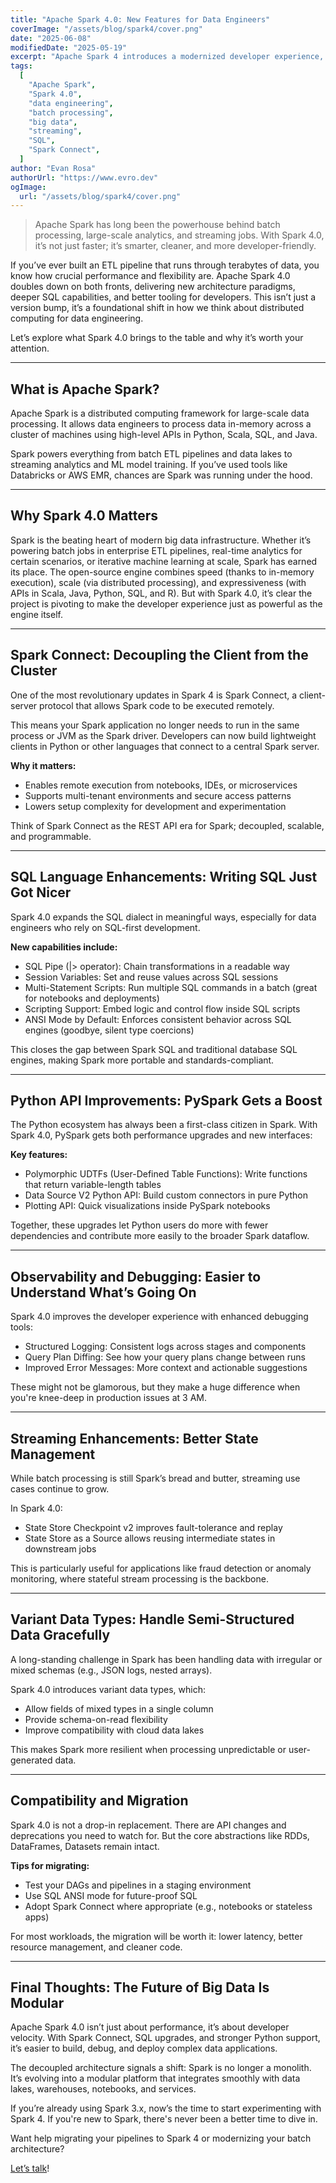 ```yaml
---
title: "Apache Spark 4.0: New Features for Data Engineers"
coverImage: "/assets/blog/spark4/cover.png"
date: "2025-06-08"
modifiedDate: "2025-05-19"
excerpt: "Apache Spark 4 introduces a modernized developer experience, SQL language upgrades, observability improvements, and Spark Connect, a lightweight client-server model that makes Spark more flexible than ever."
tags:
  [
    "Apache Spark",
    "Spark 4.0",
    "data engineering",
    "batch processing",
    "big data",
    "streaming",
    "SQL",
    "Spark Connect",
  ]
author: "Evan Rosa"
authorUrl: "https://www.evro.dev"
ogImage:
  url: "/assets/blog/spark4/cover.png"
---
```


> Apache Spark has long been the powerhouse behind batch processing, large-scale analytics, and streaming jobs. With Spark 4.0, it’s not just faster; it’s smarter, cleaner, and more developer-friendly.

If you’ve ever built an ETL pipeline that runs through terabytes of data, you know how crucial performance and flexibility are. Apache Spark 4.0 doubles down on both fronts, delivering new architecture paradigms, deeper SQL capabilities, and better tooling for developers. This isn’t just a version bump, it’s a foundational shift in how we think about distributed computing for data engineering.

Let’s explore what Spark 4.0 brings to the table and why it’s worth your attention.

---

## What is Apache Spark?

Apache Spark is a distributed computing framework for large-scale data processing. It allows data engineers to process data in-memory across a cluster of machines using high-level APIs in Python, Scala, SQL, and Java.

Spark powers everything from batch ETL pipelines and data lakes to streaming analytics and ML model training. If you’ve used tools like Databricks or AWS EMR, chances are Spark was running under the hood.

---

## Why Spark 4.0 Matters

Spark is the beating heart of modern big data infrastructure. Whether it’s powering batch jobs in enterprise ETL pipelines, real-time analytics for certain scenarios, or iterative machine learning at scale, Spark has earned its place.
The open-source engine combines speed (thanks to in-memory execution), scale (via distributed processing), and expressiveness (with APIs in Scala, Java, Python, SQL, and R). But with Spark 4.0, it’s clear the project is pivoting to make the developer experience just as powerful as the engine itself.

---

## Spark Connect: Decoupling the Client from the Cluster

One of the most revolutionary updates in Spark 4 is Spark Connect, a client-server protocol that allows Spark code to be executed remotely.

This means your Spark application no longer needs to run in the same process or JVM as the Spark driver. Developers can now build lightweight clients in Python or other languages that connect to a central Spark server.

**Why it matters:**

- Enables remote execution from notebooks, IDEs, or microservices
- Supports multi-tenant environments and secure access patterns
- Lowers setup complexity for development and experimentation

Think of Spark Connect as the REST API era for Spark; decoupled, scalable, and programmable.

---

## SQL Language Enhancements: Writing SQL Just Got Nicer

Spark 4.0 expands the SQL dialect in meaningful ways, especially for data engineers who rely on SQL-first development.

**New capabilities include:**

- SQL Pipe (|> operator): Chain transformations in a readable way
- Session Variables: Set and reuse values across SQL sessions
- Multi-Statement Scripts: Run multiple SQL commands in a batch (great for notebooks and deployments)
- Scripting Support: Embed logic and control flow inside SQL scripts
- ANSI Mode by Default: Enforces consistent behavior across SQL engines (goodbye, silent type coercions)

This closes the gap between Spark SQL and traditional database SQL engines, making Spark more portable and standards-compliant.

---

## Python API Improvements: PySpark Gets a Boost

The Python ecosystem has always been a first-class citizen in Spark. With Spark 4.0, PySpark gets both performance upgrades and new interfaces:

**Key features:**

- Polymorphic UDTFs (User-Defined Table Functions): Write functions that return variable-length tables
- Data Source V2 Python API: Build custom connectors in pure Python
- Plotting API: Quick visualizations inside PySpark notebooks

Together, these upgrades let Python users do more with fewer dependencies and contribute more easily to the broader Spark dataflow.

---

## Observability and Debugging: Easier to Understand What’s Going On

Spark 4.0 improves the developer experience with enhanced debugging tools:

- Structured Logging: Consistent logs across stages and components
- Query Plan Diffing: See how your query plans change between runs
- Improved Error Messages: More context and actionable suggestions

These might not be glamorous, but they make a huge difference when you're knee-deep in production issues at 3 AM.

---

## Streaming Enhancements: Better State Management

While batch processing is still Spark’s bread and butter, streaming use cases continue to grow.

In Spark 4.0:

- State Store Checkpoint v2 improves fault-tolerance and replay
- State Store as a Source allows reusing intermediate states in downstream jobs

This is particularly useful for applications like fraud detection or anomaly monitoring, where stateful stream processing is the backbone.

---

## Variant Data Types: Handle Semi-Structured Data Gracefully

A long-standing challenge in Spark has been handling data with irregular or mixed schemas (e.g., JSON logs, nested arrays).

Spark 4.0 introduces variant data types, which:

- Allow fields of mixed types in a single column
- Provide schema-on-read flexibility
- Improve compatibility with cloud data lakes

This makes Spark more resilient when processing unpredictable or user-generated data.

---

## Compatibility and Migration

Spark 4.0 is not a drop-in replacement. There are API changes and deprecations you need to watch for. But the core abstractions like RDDs, DataFrames, Datasets remain intact.

**Tips for migrating:**

- Test your DAGs and pipelines in a staging environment
- Use SQL ANSI mode for future-proof SQL
- Adopt Spark Connect where appropriate (e.g., notebooks or stateless apps)

For most workloads, the migration will be worth it: lower latency, better resource management, and cleaner code.

---

## Final Thoughts: The Future of Big Data Is Modular

Apache Spark 4.0 isn’t just about performance, it’s about developer velocity. With Spark Connect, SQL upgrades, and stronger Python support, it’s easier to build, debug, and deploy complex data applications.

The decoupled architecture signals a shift: Spark is no longer a monolith. It’s evolving into a modular platform that integrates smoothly with data lakes, warehouses, notebooks, and services.

If you’re already using Spark 3.x, now’s the time to start experimenting with Spark 4. If you're new to Spark, there's never been a better time to dive in.

Want help migrating your pipelines to Spark 4 or modernizing your batch architecture?

[Let’s talk](https://www.evro.dev/consultant)!
